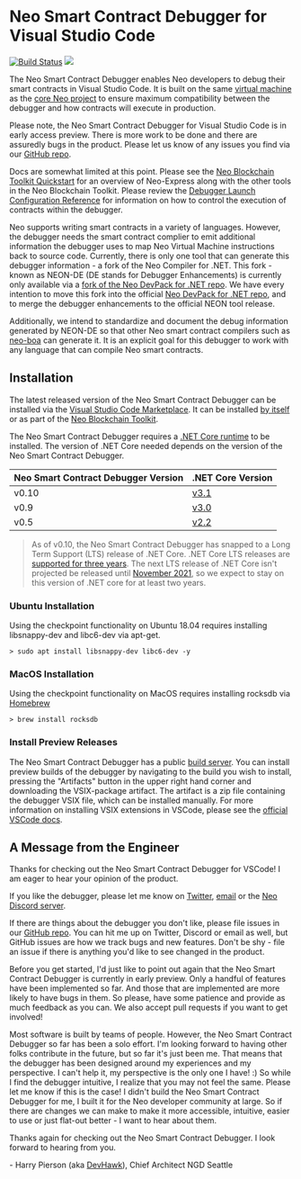 # Neo Smart Contract Debugger for Visual Studio Code

[![Build Status](https://dev.azure.com/NGDSeattle/Public/_apis/build/status/neo-project.neo-debugger?branchName=master)](https://dev.azure.com/NGDSeattle/Public/_build/latest?definitionId=27&branchName=master)
[![](https://vsmarketplacebadge.apphb.com/version-short/ngd-seattle.neo-contract-debug.svg)](https://marketplace.visualstudio.com/items?itemName=ngd-seattle.neo-contract-debug)

The Neo Smart Contract Debugger enables Neo developers to debug their smart contracts
in Visual Studio Code. It is built on the same [virtual machine](https://github.com/neo-project/neo-vm)
as the [core Neo project](https://github.com/neo-project/neo) to ensure maximum compatibility
between the debugger and how contracts will execute in production.

Please note, the Neo Smart Contract Debugger for Visual Studio Code is in early
access preview. There is more work to be done and there are assuredly bugs in the
product. Please let us know of any issues you find via our
[GitHub repo](https://github.com/neo-project/neo-debugger/).

Docs are somewhat limited at this point. Please see the
[Neo Blockchain Toolkit Quickstart](https://github.com/neo-project/neo-blockchain-toolkit/blob/master/quickstart.md)
for an overview of Neo-Express along with the other tools in the Neo Blockchain
Toolkit. Please review the [Debugger Launch Configuration Reference](docs/debug-config-reference.md)
for information on how to control the execution of contracts within the debugger.

Neo supports writing smart contracts in a variety of languages. However, the
debugger needs the smart contract complier to emit additional information the
debugger uses to map Neo Virtual Machine instructions back to source code.
Currently, there is only one tool that can generate this debugger information -
a fork of the Neo Compiler for .NET. This fork - known as NEON-DE (DE stands for
Debugger Enhancements) is currently only available via a [fork of the Neo DevPack
for .NET repo](https://github.com/ngdseattle/neo-devpack-dotnet/tree/master-de).
We have every intention to move this fork into the official
[Neo DevPack for .NET repo](https://github.com/neo-project/neo-devpack-dotnet),
and to merge the debugger enhancements to the official NEON tool release.

Additionally, we intend to standardize and document the debug information generated
by NEON-DE so that other Neo smart contract compilers such as
[neo-boa](https://github.com/CityOfZion/neo-boa) can generate it. It is an explicit
goal for this debugger to work with any language that can compile Neo smart contracts.

## Installation

The latest released version of the Neo Smart Contract Debugger can be installed via the
[Visual Studio Code Marketplace](https://marketplace.visualstudio.com/vscode). It can be
installed [by itself](https://marketplace.visualstudio.com/items?itemName=ngd-seattle.neo-contract-debug)
or as part of the [Neo Blockchain Toolkit](https://marketplace.visualstudio.com/items?itemName=ngd-seattle.neo-blockchain-toolkit).

The Neo Smart Contract Debugger requires a [.NET Core runtime](https://dotnet.microsoft.com/download/dotnet-core)
to be installed. The version of .NET Core needed depends on the version of the Neo
Smart Contract Debugger.

|Neo Smart Contract Debugger Version|.NET Core Version|
|-----------------------------------|-----------------|
| v0.10 | [v3.1](https://dotnet.microsoft.com/download/dotnet-core/3.1) |
| v0.9  | [v3.0](https://dotnet.microsoft.com/download/dotnet-core/3.0) |
| v0.5  | [v2.2](https://dotnet.microsoft.com/download/dotnet-core/2.2) |

> As of v0.10, the Neo Smart Contract Debugger has snapped to a Long Term Support
> (LTS) release of .NET Core. .NET Core LTS releases are
> [supported for three years](https://github.com/dotnet/core/blob/master/microsoft-support.md#long-term-support-lts-releases).
> The next LTS release of .NET Core isn't projected be released until
> [November 2021](https://github.com/dotnet/core/blob/master/roadmap.md#upcoming-ship-dates),
> so we expect to stay on this version of .NET core for at least two years.

### Ubuntu Installation

Using the checkpoint functionality on Ubuntu 18.04 requires installing libsnappy-dev and libc6-dev via apt-get.

``` shell
> sudo apt install libsnappy-dev libc6-dev -y
```

### MacOS Installation

Using the checkpoint functionality on MacOS requires installing rocksdb via [Homebrew](https://brew.sh/)

``` shell
> brew install rocksdb
```

### Install Preview Releases

The Neo Smart Contract Debugger has a public [build server](https://dev.azure.com/NGDSeattle/Public/_build?definitionId=27).
You can install preview builds of the debugger by navigating to the build you wish to install,
pressing the "Artifacts" button in the upper right hand corner and downloading the VSIX-package
artifact. The artifact is a zip file containing the debugger VSIX file, which can be installed
manually. For more information on installing VSIX extensions in VSCode, please see the 
[official VSCode docs](https://code.visualstudio.com/docs/editor/extension-gallery#_install-from-a-vsix).

## A Message from the Engineer

Thanks for checking out the Neo Smart Contract Debugger for VSCode!
I am eager to hear your opinion of the product.

If you like the debugger, please let me know on [Twitter](https://twitter.com/devhawk),
[email](mailto:harrypierson@ngd.neo.org) or the [Neo Discord server](https://discord.gg/G5WEPwC).

If there are things about the debugger you don't like, please file issues in our
[GitHub repo](https://github.com/neo-project/neo-debugger/issues). You can hit me up on
Twitter, Discord or email as well, but GitHub issues are how we track bugs and new
features. Don't be shy - file an issue if there is anything you'd like to see changed
in the product.

Before you get started, I'd just like to point out again that the Neo Smart Contract
Debugger is currently in early preview. Only a handful of features have been implemented
so far. And those that are implemented are  more likely to have bugs in them. So please,
have some patience and provide as much feedback as you can. We also accept pull requests
if you want to get involved!

Most software is built by teams of people. However, the Neo Smart Contract Debugger
so far has been a solo effort. I'm looking forward to having other folks contribute
in the future, but so far it's just been me. That means that the debugger has been
designed around my experiences and my perspective. I can't help it, my perspective
is the only one I have! :) So while I find the debugger intuitive, I realize that
you may not feel the same. Please let me know if this is the case! I didn't build
the Neo Smart Contract Debugger for me, I built it for the Neo developer community
at large. So if there are changes we can make to make it more accessible, intuitive,
easier to use or just flat-out better - I want to hear about them.

Thanks again for checking out the Neo Smart Contract Debugger. I look forward to
hearing from you.

\- Harry Pierson (aka [DevHawk](http://devhawk.net)), Chief Architect NGD Seattle

